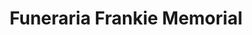 ---
title: "Funeraria Frankie Memorial"
url: /rio-grande/funeraria-frankie-memorial/
shop: Bestattungen
---